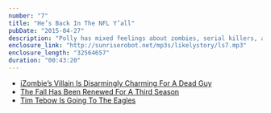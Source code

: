 ```yaml
---
number: "7"
title: "He’s Back In The NFL Y’all"
pubDate: "2015-04-27"
description: "Polly has mixed feelings about zombies, serial killers, and recording during the Pittsburgh Penguins playoff game. Shelby is obsessed with Game of Thrones. Oh yeah, and Tim Tebow is back in the NFL."
enclosure_link: "http://sunriserobot.net/mp3s/likelystory/ls7.mp3"
enclosure_length: "32564657"
duration: "00:43:20"
---
```

- [iZombie’s Villain Is Disarmingly Charming For A Dead Guy](http://io9.com/izombies-villain-is-disarmingly-charming-for-a-dead-guy-1693707307) 
- [The Fall Has Been Renewed For A Third Season](http://variety.com/2015/tv/global/the-fall-renewed-for-season-3-with-jamie-dornan-gillian-anderson-1201449808/) 
- [Tim Tebow Is Going To The Eagles](http://www.nytimes.com/2015/04/21/sports/tim-tebow-joining-a-crowd-of-eagles-quarterbacks.html?_r=1)